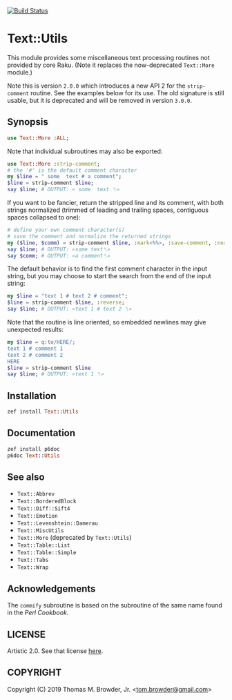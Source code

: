 [![Build Status](https://travis-ci.org/tbrowder/Text-Utils-Raku.svg?branch=master)](https://travis-ci.org/tbrowder/Text-Utils-Raku)

# Text::Utils

This module provides some miscellaneous text processing routines not
provided by core Raku. (Note it replaces the now-deprecated `Text::More` module.)

Note this is version `2.0.0` which introduces a new API 2 for
the `strip-comment` routine. See the examples below for its use.
The old signature is still usable, but it is deprecated
and will be removed in version `3.0.0`.

## Synopsis

```raku
use Text::More :ALL;
```
Note that individual subroutines
may also be exported:

```raku
use Text::More :strip-comment;
# the '#' is the default comment character
my $line = " some  text # a comment";
$line = strip-comment $line;
say $line; # OUTPUT: « some  text ␤»
```

If you want to be fancier, return the stripped line and its comment,
with both strings normalized (trimmed of leading and trailing spaces,
contiguous spaces collapsed to one):


```raku
# define your own comment character(s)
# save the comment and normalize the returned strings
my ($line, $comm) = strip-comment $line, :mark<%%>, :save-comment, :normalize;
say $line; # OUTPUT: «some text␤»
say $comm; # OUTPUT: «a comment␤»
```
The default behavior is to find the first comment character in the input
string, but you may choose to start the search from the end of the
input string:

```raku
my $line = "text 1 # text 2 # comment";
$line = strip-comment $line, :reverse;
say $line; # OUTPUT: «text 1 # text 2 ␤»
```
Note that the routine is line oriented, so embedded newlines
may give unexpected results:
```raku
my $line = q:to/HERE/;
text 1 # comment 1
text 2 # comment 2
HERE
$line = strip-comment $line
say $line; # OUTPUT: «text 1 ␤»
```
## Installation
```raku
zef install Text::Utils
```
## Documentation
```raku
zef install p6doc
p6doc Text::Utils
```
## See also
- `Text::Abbrev`
- `Text::BorderedBlock`
- `Text::Diff::Sift4`
- `Text::Emotion`
- `Text::Levenshtein::Damerau`
- `Text::MiscUtils`
- `Text::More` (deprecated by `Text::Utils`)
- `Text::Table::List`
- `Text::Table::Simple`
- `Text::Tabs`
- `Text::Wrap`

## Acknowledgements

The `commify` subroutine is based on the subroutine of the same
name found in the *Perl Cookbook*.

## LICENSE

Artistic 2.0. See that license [here](./LICENSE).

## COPYRIGHT

Copyright (C) 2019 Thomas M. Browder, Jr. <<tom.browder@gmail.com>>
